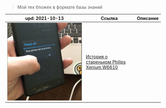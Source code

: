 > Мой тех бложек в формате базы знаний

|upd: 2021-10-13|Ссылка|Описание|
|--|--|--|
|![philips](/assets/img/philips.png)|[История о стареньком Philips Xenium W6610](/story/philipsw6610)||
